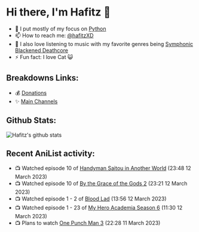 # Hi there, I'm Hafitz 👋
- 🐍 I put mostly of my focus on [Python](https://python.org)
- 📫 How to reach me: [@hafitzXD](https://t.me/hafitzXD)
- 🎵 I also love listening to music with my favorite genres being [Symphonic Blackened Deathcore](https://youtu.be/qyYmS_iBcy4)
- ⚡ Fun fact: I love Cat 😺

## Breakdowns Links:
- 💰 [Donations](https://t.me/TheBreakdowns/2)
- ✨ [Main Channels](https://t.me/TheBreakdowns)

## Github Stats:
![Hafitz's github stats](https://github-readme-stats.vercel.app/api?username=breakdowns&show_icons=true&count_private=true&bg_color=00000000&text_color=777)

## Recent AniList activity:
<!-- ANILIST_ACTIVITY:start -->

-   📺 Watched episode 10 of [Handyman Saitou in Another World](https://anilist.co/anime/144092) (23:48 12 March 2023)
-   📺 Watched episode 10 of [By the Grace of the Gods 2](https://anilist.co/anime/135102) (23:21 12 March 2023)
-   📺 Watched episode 1 - 2 of [Blood Lad](https://anilist.co/anime/11633) (13:56 12 March 2023)
-   📺 Watched episode 1 - 23 of [My Hero Academia Season 6](https://anilist.co/anime/139630) (11:30 12 March 2023)
-   📺 Plans to watch [One Punch Man 3](https://anilist.co/anime/153800) (22:28 11 March 2023)

<!-- ANILIST_ACTIVITY:end -->
